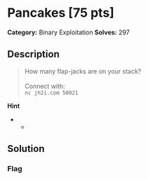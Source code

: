 # Pancakes [75 pts]

**Category:** Binary Exploitation
**Solves:** 297

## Description
>How many flap-jacks are on your stack?<br><br>Connect with:<br><code>nc jh2i.com 50021</code>

**Hint**
* -

## Solution

### Flag

